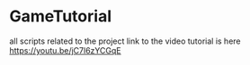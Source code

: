 # GameTutorial
all scripts related to the project
link to the video tutorial is here https://youtu.be/jC7l6zYCGqE
